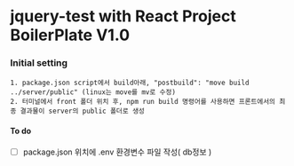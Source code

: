 # jquery-test with React Project BoilerPlate V1.0

### Initial setting

```node
1. package.json script에서 build아래, "postbuild": "move build ../server/public" (linux는 move를 mv로 수정)
2. 터미널에서 front 폴더 위치 후, npm run build 명령어를 사용하면 프론트에서의 최종 결과물이 server의 public 폴더로 생성
```

#### To do

- [ ] package.json 위치에 .env 환경변수 파일 작성( db정보 )
